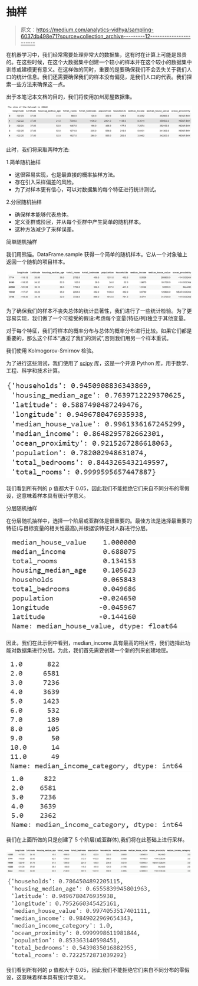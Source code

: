 # 抽样

> 原文：<https://medium.com/analytics-vidhya/sampling-6037db498e71?source=collection_archive---------12----------------------->

在机器学习中，我们经常需要处理非常大的数据集，这有时在计算上可能是昂贵的。在这些时候，在这个大数据集中创建一个较小的样本并在这个较小的数据集中训练或建模更有意义。在这样做的同时，重要的是要确保我们不会丢失关于我们人口的统计信息。我们还需要确保我们的样本没有偏见，是我们人口的代表。我们探索一些方法来确保这一点。

出于本笔记本文档的目的，我们将使用加州房屋数据集。

![](img/1051b6ccee8a6d06af671bb69a2f757e.png)

此时，我们将采取两种方法:

1.简单随机抽样

*   这很容易实现，也是最直接的概率抽样方法。
*   存在引入采样偏差的风险。
*   为了对样本更有信心，可以对数据集的每个特征进行统计测试。

2.分层随机抽样

*   确保样本能够代表总体。
*   定义亚群或阶层，并从每个亚群中产生简单的随机样本。
*   这种方法减少了采样误差。

简单随机抽样

我们用熊猫。DataFrame.sample 获得一个简单的随机样本。它从一个对象轴上返回一个随机的项目样本。

![](img/7555f401f6d467b64ecc30f249dbc629.png)

为了确保我们的样本不丧失总体的统计显著性，我们进行了一些统计检验。为了更容易实现，我们做了一个可接受的假设:考虑每个变量(特征/列)独立于其他变量。

对于每个特征，我们将样本的概率分布与总体的概率分布进行比较。如果它们都是重要的，那么这个样本“通过了我们的测试”,否则我们用另一个样本重试。

我们使用 Kolmogorov-Smirnov 检验。

为了进行这些测试，我们使用了 [scipy](https://docs.scipy.org/doc/scipy//reference/index.html) 库，这是一个开源 Python 库，用于数学、工程、科学和技术计算。

![](img/fa47054ba4f74085c6bfb8d4db4a11e4.png)

我们看到所有列的 p 值都大于 0.05，因此我们不能拒绝它们来自不同分布的零假设，这意味着样本具有统计学意义。

分层随机抽样

在分层随机抽样中，选择一个阶层或亚群体是很重要的。最佳方法是选择最重要的特征(与目标变量的相关性最高),并根据该特征对人群进行分层。

![](img/59410e5834bbac7a6cb8b8cafc17f092.png)

因此，我们在此示例中看到，median_income 具有最高的相关性，我们选择此功能对数据集进行分层。为此，我们首先需要创建一个新的列来创建地层。

![](img/52cc2df14d74290c61c1d62712278d7b.png)![](img/6f3754c05a5b01e3d11ebeee1be1b1fe.png)

我们在上面所做的只是创建了 5 个阶层(或亚群体),我们将在此基础上进行采样。

![](img/320b156890aa8e4905430aacdb340b62.png)![](img/f98b5819175e0652abdf3e91797dec47.png)

我们看到所有列的 p 值都大于 0.05，因此我们不能拒绝它们来自不同分布的零假设，这意味着样本具有统计学意义。